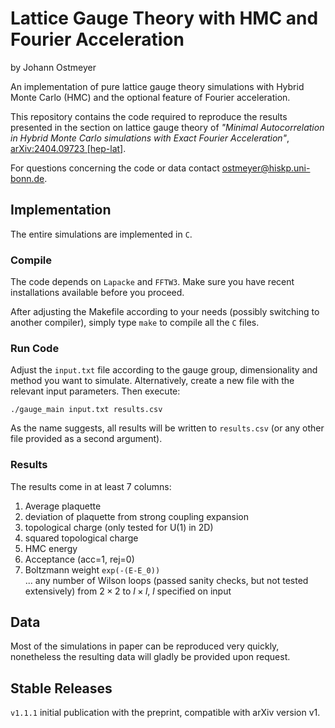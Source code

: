 # Lattice Gauge Theory with HMC and Fourier Acceleration

by Johann Ostmeyer

An implementation of pure lattice gauge theory simulations with Hybrid Monte Carlo (HMC) and the optional feature of Fourier acceleration.

This repository contains the code required to reproduce the results presented in the section on lattice gauge theory of *"Minimal Autocorrelation in Hybrid Monte Carlo simulations with Exact Fourier Acceleration"*, [arXiv:2404.09723 [hep-lat]](https://arxiv.org/abs/2404.09723).

For questions concerning the code or data contact [ostmeyer@hiskp.uni-bonn.de](mailto:ostmeyer@hiskp.uni-bonn.de).

## Implementation

The entire simulations are implemented in `C`.

### Compile
The code depends on `Lapacke` and `FFTW3`. Make sure you have recent installations available before you proceed.

After adjusting the Makefile according to your needs (possibly switching to another compiler), simply type `make` to compile all the `C` files.

### Run Code
Adjust the `input.txt` file according to the gauge group, dimensionality and method you want to simulate. Alternatively, create a new file with the relevant input parameters. Then execute:
```
./gauge_main input.txt results.csv
```
As the name suggests, all results will be written to `results.csv` (or any other file provided as a second argument).

### Results
The results come in at least 7 columns:

1. Average plaquette
2. deviation of plaquette from strong coupling expansion
3. topological charge (only tested for U(1) in 2D)
4. squared topological charge
5. HMC energy
6. Acceptance (acc=1, rej=0)
7. Boltzmann weight `exp(-(E-E_0))`\
... any number of Wilson loops (passed sanity checks, but not tested extensively) from $2\times2$ to $l\times l$, $l$ specified on input

## Data

Most of the simulations in paper can be reproduced very quickly, nonetheless the resulting data will gladly be provided upon request.

## Stable Releases

`v1.1.1` initial publication with the preprint, compatible with arXiv version v1.
